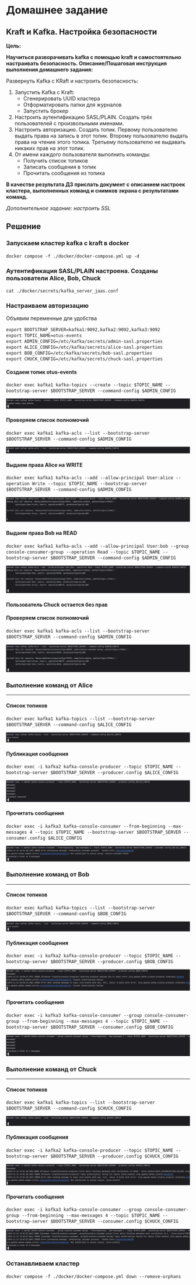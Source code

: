 # Домашнее задание

## Kraft и Kafka. Настройка безопасности

**Цель:**

**Научиться разворачивать kafka с помощью kraft и самостоятельно настраивать безопасность.
Описание/Пошаговая инструкция выполнения домашнего задания:**

Развернуть Kafka с KRaft и настроить безопасность:

1. Запустить Kafka с Kraft:
    * Сгенерировать UUID кластера
    * Отформатировать папки для журналов
    * Запустить брокер
2. Настроить аутентификацию SASL/PLAIN. Создать трёх пользователей с произвольными именами.
3. Настроить авторизацию. Создать топик. Первому пользователю выдать права на запись в этот топик. Второму пользователю
   выдать права на чтение этого топика. Третьему пользователю не выдавать никаких прав на этот топик.
4. От имени каждого пользователя выполнить команды:
    * Получить список топиков
    * Записать сообщения в топик
    * Прочитать сообщения из топика

**В качестве результата ДЗ прислать документ с описанием настроек кластера, выполненных команд и снимков экрана с
результатами команд.**

_Дополнительное задание: настроить SSL_

## Решение

### Запускаем кластер kafka c kraft в docker

```shell
docker compose -f ./docker/docker-compose.yml up -d
```

### Аутентификация SASL/PLAIN настроена. Созданы пользователи Alice, Bob, Chuck

```shell
cat ./docker/secrets/kafka_server_jaas.conf
```

### Настраиваем авторизацию

Объявим переменные для удобства

```shell
export BOOTSTRAP_SERVER=kafka1:9092,kafka2:9092,kafka3:9092
export TOPIC_NAME=otus-events
export ADMIN_CONFIG=/etc/kafka/secrets/admin-sasl.properties
export ALICE_CONFIG=/etc/kafka/secrets/alice-sasl.properties
export BOB_CONFIG=/etc/kafka/secrets/bob-sasl.properties
export CHUCK_CONFIG=/etc/kafka/secrets/chuck-sasl.properties
```

#### Создаем топик otus-events

```shell
docker exec kafka1 kafka-topics --create --topic $TOPIC_NAME --bootstrap-server $BOOTSTRAP_SERVER --command-config $ADMIN_CONFIG 
```

![create_topic.png](img/create_topic.png)

#### Проверяем список полномочий

```shell
docker exec kafka1 kafka-acls --list --bootstrap-server $BOOTSTRAP_SERVER --command-config $ADMIN_CONFIG 
```

![acls_empty.png](img/acls_empty.png)

#### Выдаем права Alice на WRITE

```shell
docker exec kafka1 kafka-acls --add --allow-principal User:alice --operation Write --topic $TOPIC_NAME --bootstrap-server $BOOTSTRAP_SERVER --command-config $ADMIN_CONFIG
```

![write_to_alice.png](img/write_to_alice.png)

#### Выдаем права Bob на READ

```shell
docker exec kafka1 kafka-acls --add --allow-principal User:bob --group console-consumer-group --operation Read --topic $TOPIC_NAME --bootstrap-server $BOOTSTRAP_SERVER --command-config $ADMIN_CONFIG
```

![read_to_bob.png](img/read_to_bob.png)

#### Пользователь Chuck остается без прав

#### Проверяем список полномочий

```shell
docker exec kafka1 kafka-acls --list --bootstrap-server $BOOTSTRAP_SERVER --command-config $ADMIN_CONFIG 
```

![acls_for_users.png](img/acls_for_users.png)

### Выполнение команд от Alice

___

#### Список топиков

```shell
docker exec kafka1 kafka-topics --list --bootstrap-server $BOOTSTRAP_SERVER --command-config $ALICE_CONFIG
```

![alice_list.png](img/alice_list.png)

#### Публикация сообщения

```shell
docker exec -i kafka2 kafka-console-producer --topic $TOPIC_NAME --bootstrap-server $BOOTSTRAP_SERVER --producer.config $ALICE_CONFIG
```

![alice_produce.png](img/alice_produce.png)

#### Прочитать сообщения

```shell
docker exec -i kafka3 kafka-console-consumer --from-beginning --max-messages 4 --topic $TOPIC_NAME --bootstrap-server $BOOTSTRAP_SERVER --consumer.config $ALICE_CONFIG
```

![alice_consume.png](img/alice_consume.png)

### Выполнение команд от Bob

___

#### Список топиков

```shell
docker exec kafka1 kafka-topics --list --bootstrap-server $BOOTSTRAP_SERVER --command-config $BOB_CONFIG
```

![bob_list.png](img/bob_list.png)

#### Публикация сообщения

```shell
docker exec -i kafka2 kafka-console-producer --topic $TOPIC_NAME --bootstrap-server $BOOTSTRAP_SERVER --producer.config $BOB_CONFIG
```

![bob_produce.png](img/bob_produce.png)

#### Прочитать сообщения

```shell
docker exec -i kafka3 kafka-console-consumer --group console-consumer-group --from-beginning --max-messages 4 --topic $TOPIC_NAME --bootstrap-server $BOOTSTRAP_SERVER --consumer.config $BOB_CONFIG
```

![bob_consume.png](img/bob_consume.png)

### Выполнение команд от Chuck

___

#### Список топиков

```shell
docker exec kafka1 kafka-topics --list --bootstrap-server $BOOTSTRAP_SERVER --command-config $CHUCK_CONFIG
```

![chuck_list.png](img/chuck_list.png)

#### Публикация сообщения

```shell
docker exec -i kafka2 kafka-console-producer --topic $TOPIC_NAME --bootstrap-server $BOOTSTRAP_SERVER --producer.config $CHUCK_CONFIG
```

![chuck_produce.png](img/chuck_produce.png)

#### Прочитать сообщения

```shell
docker exec -i kafka3 kafka-console-consumer --group console-consumer-group --from-beginning --max-messages 4 --topic $TOPIC_NAME --bootstrap-server $BOOTSTRAP_SERVER --consumer.config $CHUCK_CONFIG
```

![chuck_consume.png](img/chuck_consume.png)

### Останавливаем кластер

```shell
docker compose -f ./docker/docker-compose.yml down --remove-orphans   
```